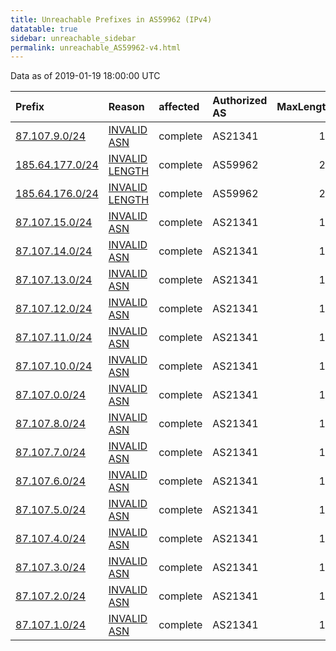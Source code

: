 ```yaml
---
title: Unreachable Prefixes in AS59962 (IPv4)
datatable: true
sidebar: unreachable_sidebar
permalink: unreachable_AS59962-v4.html
---
```


Data as of 2019-01-19 18:00:00 UTC


<div class="datatable-begin"></div>

| Prefix                                                   | Reason                                                                                                    | affected   | Authorized AS   |   MaxLength | Anchor                                         |   unreachable /24s |
|:---------------------------------------------------------|:----------------------------------------------------------------------------------------------------------|:-----------|:----------------|------------:|:-----------------------------------------------|-------------------:|
| [87.107.9.0/24](https://stat.ripe.net/87.107.9.0/24)     | [INVALID ASN](https://rpki-validator.ripe.net/announcement-preview?asn=AS59962&prefix=87.107.9.0/24)      | complete   | AS21341         |          17 | [RIPE](unreachable_RIPE_NCC_RPKI_Root-v4.html) |                  1 |
| [185.64.177.0/24](https://stat.ripe.net/185.64.177.0/24) | [INVALID LENGTH](https://rpki-validator.ripe.net/announcement-preview?asn=AS59962&prefix=185.64.177.0/24) | complete   | AS59962         |          23 | [RIPE](unreachable_RIPE_NCC_RPKI_Root-v4.html) |                  1 |
| [185.64.176.0/24](https://stat.ripe.net/185.64.176.0/24) | [INVALID LENGTH](https://rpki-validator.ripe.net/announcement-preview?asn=AS59962&prefix=185.64.176.0/24) | complete   | AS59962         |          23 | [RIPE](unreachable_RIPE_NCC_RPKI_Root-v4.html) |                  1 |
| [87.107.15.0/24](https://stat.ripe.net/87.107.15.0/24)   | [INVALID ASN](https://rpki-validator.ripe.net/announcement-preview?asn=AS59962&prefix=87.107.15.0/24)     | complete   | AS21341         |          17 | [RIPE](unreachable_RIPE_NCC_RPKI_Root-v4.html) |                  1 |
| [87.107.14.0/24](https://stat.ripe.net/87.107.14.0/24)   | [INVALID ASN](https://rpki-validator.ripe.net/announcement-preview?asn=AS59962&prefix=87.107.14.0/24)     | complete   | AS21341         |          17 | [RIPE](unreachable_RIPE_NCC_RPKI_Root-v4.html) |                  1 |
| [87.107.13.0/24](https://stat.ripe.net/87.107.13.0/24)   | [INVALID ASN](https://rpki-validator.ripe.net/announcement-preview?asn=AS59962&prefix=87.107.13.0/24)     | complete   | AS21341         |          17 | [RIPE](unreachable_RIPE_NCC_RPKI_Root-v4.html) |                  1 |
| [87.107.12.0/24](https://stat.ripe.net/87.107.12.0/24)   | [INVALID ASN](https://rpki-validator.ripe.net/announcement-preview?asn=AS59962&prefix=87.107.12.0/24)     | complete   | AS21341         |          17 | [RIPE](unreachable_RIPE_NCC_RPKI_Root-v4.html) |                  1 |
| [87.107.11.0/24](https://stat.ripe.net/87.107.11.0/24)   | [INVALID ASN](https://rpki-validator.ripe.net/announcement-preview?asn=AS59962&prefix=87.107.11.0/24)     | complete   | AS21341         |          17 | [RIPE](unreachable_RIPE_NCC_RPKI_Root-v4.html) |                  1 |
| [87.107.10.0/24](https://stat.ripe.net/87.107.10.0/24)   | [INVALID ASN](https://rpki-validator.ripe.net/announcement-preview?asn=AS59962&prefix=87.107.10.0/24)     | complete   | AS21341         |          17 | [RIPE](unreachable_RIPE_NCC_RPKI_Root-v4.html) |                  1 |
| [87.107.0.0/24](https://stat.ripe.net/87.107.0.0/24)     | [INVALID ASN](https://rpki-validator.ripe.net/announcement-preview?asn=AS59962&prefix=87.107.0.0/24)      | complete   | AS21341         |          17 | [RIPE](unreachable_RIPE_NCC_RPKI_Root-v4.html) |                  1 |
| [87.107.8.0/24](https://stat.ripe.net/87.107.8.0/24)     | [INVALID ASN](https://rpki-validator.ripe.net/announcement-preview?asn=AS59962&prefix=87.107.8.0/24)      | complete   | AS21341         |          17 | [RIPE](unreachable_RIPE_NCC_RPKI_Root-v4.html) |                  1 |
| [87.107.7.0/24](https://stat.ripe.net/87.107.7.0/24)     | [INVALID ASN](https://rpki-validator.ripe.net/announcement-preview?asn=AS59962&prefix=87.107.7.0/24)      | complete   | AS21341         |          17 | [RIPE](unreachable_RIPE_NCC_RPKI_Root-v4.html) |                  1 |
| [87.107.6.0/24](https://stat.ripe.net/87.107.6.0/24)     | [INVALID ASN](https://rpki-validator.ripe.net/announcement-preview?asn=AS59962&prefix=87.107.6.0/24)      | complete   | AS21341         |          17 | [RIPE](unreachable_RIPE_NCC_RPKI_Root-v4.html) |                  1 |
| [87.107.5.0/24](https://stat.ripe.net/87.107.5.0/24)     | [INVALID ASN](https://rpki-validator.ripe.net/announcement-preview?asn=AS59962&prefix=87.107.5.0/24)      | complete   | AS21341         |          17 | [RIPE](unreachable_RIPE_NCC_RPKI_Root-v4.html) |                  1 |
| [87.107.4.0/24](https://stat.ripe.net/87.107.4.0/24)     | [INVALID ASN](https://rpki-validator.ripe.net/announcement-preview?asn=AS59962&prefix=87.107.4.0/24)      | complete   | AS21341         |          17 | [RIPE](unreachable_RIPE_NCC_RPKI_Root-v4.html) |                  1 |
| [87.107.3.0/24](https://stat.ripe.net/87.107.3.0/24)     | [INVALID ASN](https://rpki-validator.ripe.net/announcement-preview?asn=AS59962&prefix=87.107.3.0/24)      | complete   | AS21341         |          17 | [RIPE](unreachable_RIPE_NCC_RPKI_Root-v4.html) |                  1 |
| [87.107.2.0/24](https://stat.ripe.net/87.107.2.0/24)     | [INVALID ASN](https://rpki-validator.ripe.net/announcement-preview?asn=AS59962&prefix=87.107.2.0/24)      | complete   | AS21341         |          17 | [RIPE](unreachable_RIPE_NCC_RPKI_Root-v4.html) |                  1 |
| [87.107.1.0/24](https://stat.ripe.net/87.107.1.0/24)     | [INVALID ASN](https://rpki-validator.ripe.net/announcement-preview?asn=AS59962&prefix=87.107.1.0/24)      | complete   | AS21341         |          17 | [RIPE](unreachable_RIPE_NCC_RPKI_Root-v4.html) |                  1 |

<div class="datatable-end"></div>